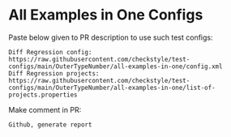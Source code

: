 # All Examples in One Configs
Paste below given to PR description to use such test configs:
```
Diff Regression config: https://raw.githubusercontent.com/checkstyle/test-configs/main/OuterTypeNumber/all-examples-in-one/config.xml
Diff Regression projects: https://raw.githubusercontent.com/checkstyle/test-configs/main/OuterTypeNumber/all-examples-in-one/list-of-projects.properties
```
Make comment in PR:
```
Github, generate report
```
